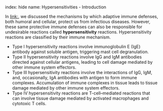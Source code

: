 index: hide
name: Hypersensitivities - Introduction

In <link:>, we discussed the mechanisms by which adaptive immune defenses, both humoral and cellular, protect us from infectious diseases. However, these same protective immune defenses can also be responsible for undesirable reactions called  **hypersensitivity** reactions. Hypersensitivity reactions are classified by their immune mechanism.

  * Type I hypersensitivity reactions involve immunoglobulin E (IgE) antibody against soluble antigen, triggering mast cell degranulation.
  * Type II hypersensitivity reactions involve IgG and IgM antibodies directed against cellular antigens, leading to cell damage mediated by other immune system effectors.
  * Type III hypersensitivity reactions involve the interactions of IgG, IgM, and, occasionally, IgA antibodies with antigen to form immune complexes. Accumulation of immune complexes in tissue leads to tissue damage mediated by other immune system effectors.
  * Type IV hypersensitivity reactions are T-cell–mediated reactions that can involve tissue damage mediated by activated macrophages and cytotoxic T cells.
